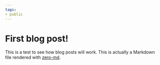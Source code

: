 ```yaml
---
tags:
- public
---
```


# First blog post!

This is a test to see how blog posts will work. This is actually a Markdown file rendered with [zero-md](https://zerodevx.github.io/zero-md/).